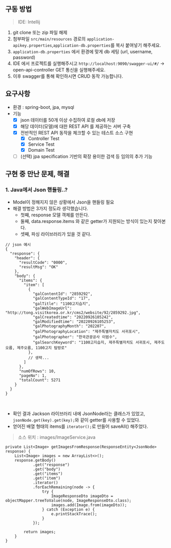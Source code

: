 ## 구동 방법

> IDE:  Intellij

1. git clone 또는 zip 파일 해제
2. 첨부파일 `src/main/resources` 경로의 `application-apikey.properties`,`application-db.properties`를 복사 붙여넣기 해주세요.
3. `application-db.properties` 에서 환경에 맞게 db 세팅  (url, username, password)
4. IDE 에서 프로젝트를 실행해주시고 `http://localhost:9090/swagger-ui/#/` -> open-api-controller GET 통신을 실행해주세요.
5. 이후 swagger를 통해 확인하시면 CRUD 동작 가능합니다.

## 요구사항

- 환경 : spring-boot, jpa, mysql
- 기능
    - [x] json 데이터를 50개 이상 수집하여 로컬 db에 저장
    - [x] 해당 데이터(모델)에 대한 REST API 를 제공하는 서버 구축
    - [x] 전반적인 REST API 동작을 체크할 수 있는 테스트 소스 구현
        - [x] Controller Test
        - [x] Service Test
        - [x] Domain Test
    - [ ] (선택) jpa specification 기반의 확장 용이한 검색 등 임의의 추가 기능

## 구현 중 만난 문제, 해결

### 1. Java에서 Json 핸들링..?

- Model이 정해지지 않은 상황에서 Json을 핸들링 필요
- 해결 방법은 3가지 정도라 생각했습니다.
    - 첫째, response 모델 객체를 만든다.
    - 둘째, data.response.items 와 같은 getter가 지원되는 방식이 있는지 찾아본다.
    - 셋째, 파싱 라이브러리가 있을 것 같다.

```
// json 예시
{
  "response": {
    "header": {
      "resultCode": "0000",
      "resultMsg": "OK"
    },
    "body": {
      "items": {
        "item": [
          {
            "galContentId": "2859292",
            "galContentTypeId": "17",
            "galTitle": "1100고지습지",
            "galWebImageUrl": "http://tong.visitkorea.or.kr/cms2/website/92/2859292.jpg",
            "galCreatedtime": "20220926105242",
            "galModifiedtime": "20220926105253",
            "galPhotographyMonth": "202207",
            "galPhotographyLocation": "제주특별자치도 서귀포시",
            "galPhotographer": "한국관광공사 이범수",
            "galSearchKeyword": "1100고지습지, 제주특별자치도 서귀포시, 제주도 오름, 제주오름, 1100고지 탐방로"
          },
          // 생략...
        ]
      },
      "numOfRows": 10,
      "pageNo": 1,
      "totalCount": 5271
    }
  }
}

```

<br>

- 확인 결과 Jackson 라이브러리 내에 JsonNode라는 클래스가 있었고, `jsonNode.get(key).get(key);`와 같이 getter를 사용할 수 있었다.
- 얻어진 배열 형태의 items를 `iterator();`로 만들어 saveAll() 해주었다.

> 소스 위치 : images/ImageService.java

```
private List<Image> getImagesFromResponse(ResponseEntity<JsonNode> response) {
    List<Image> images = new ArrayList<>();
    response.getBody()
            .get("response")
            .get("body")
            .get("items")
            .get("item")
            .iterator()
            .forEachRemaining(node -> {
                try {
                    ImageResponseDto imageDto = objectMapper.treeToValue(node, ImageResponseDto.class);
                    images.add(Image.from(imageDto));
                } catch (Exception e) {
                    e.printStackTrace();
                }
            });

        return images;
    }
}
```
